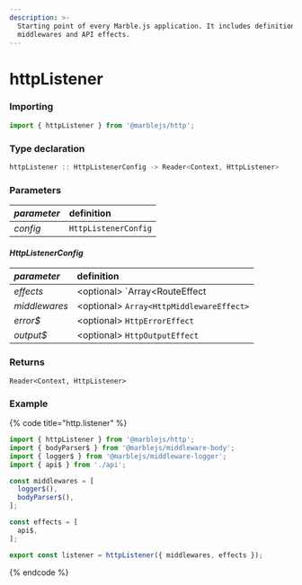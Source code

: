 ```yaml
---
description: >-
  Starting point of every Marble.js application. It includes definitions of all
  middlewares and API effects.
---
```


# httpListener

### **Importing**

```typescript
import { httpListener } from '@marblejs/http';
```

### **Type declaration**

```typescript
httpListener :: HttpListenerConfig -> Reader<Context, HttpListener>
```

### **Parameters**

| _parameter_ | definition |
| :--- | :--- |
| _config_ | `HttpListenerConfig` |

#### _**HttpListenerConfig**_

| _parameter_ | definition |
| :--- | :--- |
| _effects_ | &lt;optional&gt; `Array<RouteEffect | RouteEffectGroup>` |
| _middlewares_ | &lt;optional&gt; `Array<HttpMiddlewareEffect>` |
| _error$_ | &lt;optional&gt; `HttpErrorEffect` |
| _output$_ | &lt;optional&gt; `HttpOutputEffect` |

### Returns

`Reader<Context, HttpListener>`

### **Example**

{% code title="http.listener" %}
```typescript
import { httpListener } from '@marblejs/http';
import { bodyParser$ } from '@marblejs/middleware-body';
import { logger$ } from '@marblejs/middleware-logger';
import { api$ } from './api';

const middlewares = [
  logger$(),
  bodyParser$(),
];

const effects = [
  api$,
];

export const listener = httpListener({ middlewares, effects });
```
{% endcode %}

